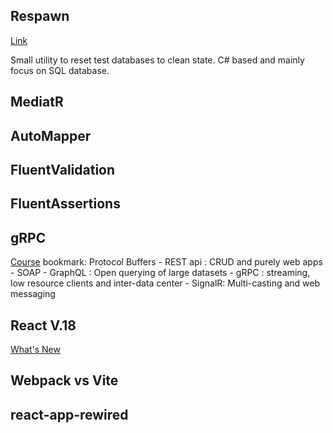 ## Respawn

[Link](https://github.com/jbogard/Respawn)

Small utility to reset test databases to clean state. C# based and mainly focus on SQL database.


## MediatR

## AutoMapper

## FluentValidation

## FluentAssertions

## gRPC
[Course](https://app.pluralsight.com/library/courses/aspdotnet-core-6-using-grpc/table-of-contents) bookmark: Protocol Buffers
    - REST api : CRUD and purely web apps
    - SOAP
    - GraphQL : Open querying of large datasets
    - gRPC : streaming, low resource clients and inter-data center
    - SignalR: Multi-casting and web messaging


## React V.18
[What's New](https://blog.appsignal.com/2022/04/13/whats-new-in-react-18.html)

## Webpack vs Vite

## react-app-rewired


